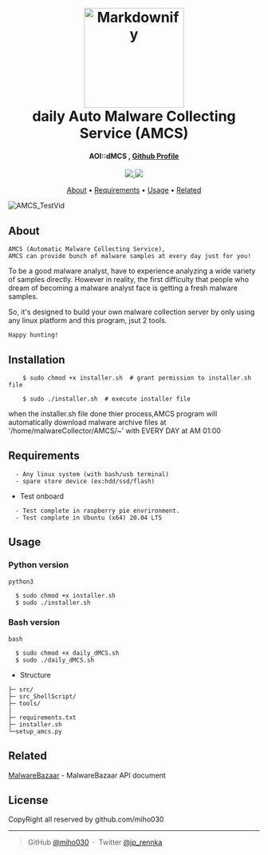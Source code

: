
<h1 align="center">
  <br>
  <a href="http://www.amitmerchant.com/electron-markdownify"><img src="https://raw.githubusercontent.com/amitmerchant1990/electron-markdownify/master/app/img/markdownify.png" alt="Markdownify" width="200"></a>
  <br>
  daily Auto Malware Collecting Service (AMCS)
  <br>
</h1>

<h4 align="center">AOI::dMCS , <a href="https://github.com/miho030" target="_blank">Github Profile</a></h4>

<p align="center">
  <a href="#">
    <img src="https://img.shields.io/badge/LANG-SHELL-E34F26?style=for-the-badge&logo=HTML5n&logoColor=white">
  </a>
  <a href="#">
    <img src="https://img.shields.io/badge/COMPILER-vi-3776AB?style=for-the-badge&logo=HTML5n&logoColor=white">
  </a>
</p>

<p align="center">
  <a href="#about">About</a> •
  <a href="#Testing Requirements">Requirements</a> •
  <a href="#Structure">Usage</a> •
  <a href="#related">Related</a>
</p>

<!-- ![AMCS_Test_Vid1](./resource/AMCS_short.gif) -->
![AMCS_TestVid](https://cdn.discordapp.com/attachments/1034709358497509427/1303921369423282227/AMCS_short_original.gif?ex=672d82e8&is=672c3168&hm=b18deb01a632aeb543713e796a8536b778a95880b92036060a6851ae5f568c32&)


## About

```
AMCS (Automatic Malware Collecting Service),
AMCS can provide bunch of malware samples at every day just for you!
```

To be a good malware analyst, have to experience analyzing a wide variety of samples directly. However in reality, the first difficulty that people who dream of becoming a malware analyst face is getting a fresh malware samples.

So, it's designed to build your own malware collection server by only using any linux platform and this program, jsut 2 tools.

```
Happy hunting!
```

## Installation
```
    $ sudo chmod +x installer.sh  # grant permission to installer.sh file

    $ sudo ./installer.sh  # execute installer file
```
when the installer.sh file done thier process,AMCS program will automatically download malware archive 
files at '/home/malwareCollector/AMCS/~' with EVERY DAY at AM 01:00


## Requirements

```
  - Any linux system (with bash/usb terminal)
  - spare store device (ex:hdd/ssd/flash)
```

* Test onboard
```
  - Test complete in raspberry pie envrironment.
  - Test complete in Ubuntu (x64) 20.04 LTS
```




## Usage

### Python version
```
python3

  $ sudo chmod +x installer.sh
  $ sudo ./installer.sh
```
### Bash version
```
bash

  $ sudo chmod +x daily_dMCS.sh
  $ sudo ./daily_dMCS.sh
```
* Structure
```
├─ src/
├─ src_ShellScript/
├─ tools/
|
├─ requirements.txt
├─ installer.sh
└─setup_amcs.py
```

## Related
[MalwareBazaar](https://bazaar.abuse.ch/api/) - MalwareBazaar API document



## License
CopyRight all reserved by github.com/miho030

---

> GitHub [@miho030](https://github.com/miho030) &nbsp;&middot;&nbsp;
> Twitter [@jp_rennka](https://twitter.com/jp_Rennka)

